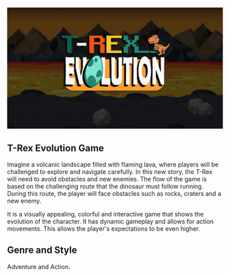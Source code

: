 ![T-Rex Evolution](Readme/logo_fundo.jpg)

## T-Rex Evolution Game
Imagine a volcanic landscape filled with flaming lava, where players will be challenged to explore and navigate carefully. In this new story, the T-Rex will need to avoid obstacles and new enemies.
The flow of the game is based on the challenging route that the dinosaur must follow running. During this route, the player will face obstacles such as rocks, craters and a new enemy.

It is a visually appealing, colorful and interactive game that shows the evolution of the character. It has dynamic gameplay and allows for action movements. This allows the player's expectations to be even higher.

## Genre and Style
Adventure and Action.
